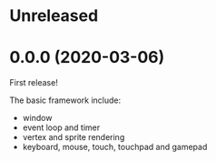 # Unreleased

# 0.0.0 (2020-03-06)

First release!

The basic framework include:
+ window
+ event loop and timer
+ vertex and sprite rendering
+ keyboard, mouse, touch, touchpad and gamepad
